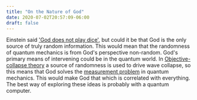 ```yaml
---
title: "On the Nature of God"
date: 2020-07-02T20:57:09-06:00
draft: false
---
```


Einstein said ['God does not play dice'](https://en.wikipedia.org/wiki/Hidden-variable_theory#%22God_does_not_play_dice%22), but could it be that God is the only source of truly random information. This would mean that the randomness of quantum mechanics is from God's perspective non-random. God's primary means of intervening could be in the quantum world. In [Objective-collapse theory](https://en.wikipedia.org/wiki/Objective-collapse_theory) a source of randomness is used to drive wave collapse, so this means that God solves the [measurement problem](https://en.wikipedia.org/wiki/Measurement_problem) in quantum mechanics. This would make God that which is correlated with everything. The best way of exploring these ideas is probably with a quantum computer.
